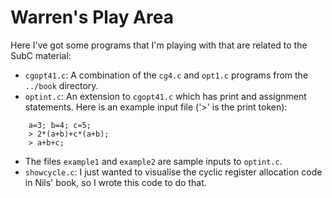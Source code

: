 # Warren's Play Area

Here I've got some programs that I'm playing with that are
related to the SubC material:

 + `cgopt41.c`: A combination of the `cg4.c` and `opt1.c` programs from
   the `../book` directory.
 + `optint.c`: An extension to `cgopt41.c` which has print and
    assignment statements. Here is an example input file ('>' is
    the print token):

```
    a=3; b=4; c=5;
    > 2*(a+b)+c*(a+b);
    > a+b+c;
```
 
 + The files `example1` and `example2` are sample inputs to `optint.c`.
 + `showcycle.c`: I just wanted to visualise the cyclic register allocation
    code in Nils' book, so I wrote this code to do that.

